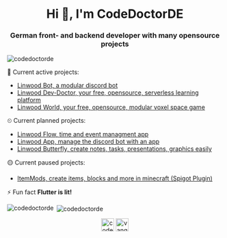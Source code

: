<h1 align="center">Hi 👋, I'm CodeDoctorDE</h1>
<h3 align="center">German front- and backend developer with many opensource projects</h3>

<p align="left"> <img src="https://komarev.com/ghpvc/?username=codedoctorde" alt="codedoctorde" /> </p>

💪 Current active projects:
- [Linwood Bot, a modular discord bot](https://github.com/LinwoodCloud/Bot)
- [Linwood Dev-Doctor, your free, opensource, serverless learning platform](https://github.com/LinwoodCloud/dev_doctor)
- [Linwood World, your free, opensource, modular voxel space game](https://github.com/LinwoodCloud/world)

⏲ Current planned projects:
- [Linwood Flow, time and event managment app](https://github.com/LinwoodCloud/Flow)
- [Linwood App, manage the discord bot with an app](https://github.com/LinwoodCloud/App)
- [Linwood Butterfly, create notes, tasks, presentations, graphics easily](https://github.com/LinwoodCloud/Bot)

🟡 Current paused projects:
- [ItemMods, create items, blocks and more in minecraft (Spigot Plugin)](https://github.com/CodeDoctorDE/ItemMods)

⚡ Fun fact **Flutter is lit!**

<p><img align="left" src="https://github-readme-stats.vercel.app/api/top-langs/?username=codedoctorde&layout=compact&theme=radical" alt="codedoctorde" /></p>

<p>&nbsp;<img align="center" src="https://github-readme-stats.vercel.app/api?username=codedoctorde&show_icons=true&theme=radical" alt="codedoctorde" /></p>

<p align="center">
<a href="https://twitter.com/codedoctorde" target="blank"><img align="center" src="https://cdn.jsdelivr.net/npm/simple-icons@3.0.1/icons/twitter.svg" alt="codedoctorde" height="30" width="30" /></a>
<a href="https://www.youtube.com/c/vangorahd" target="blank"><img align="center" src="https://cdn.jsdelivr.net/npm/simple-icons@3.0.1/icons/youtube.svg" alt="vangorahd" height="30" width="30" /></a>
</p>
